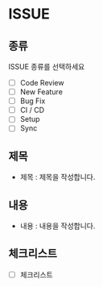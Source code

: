 # ISSUE

## 종류

ISSUE 종류를 선택하세요

- [ ] Code Review
- [ ] New Feature
- [ ] Bug Fix
- [ ] CI / CD
- [ ] Setup
- [ ] Sync

## 제목

- 제목 : 제목을 작성합니다.

## 내용

- 내용 : 내용을 작성합니다.

## 체크리스트

- [ ] 체크리스트
